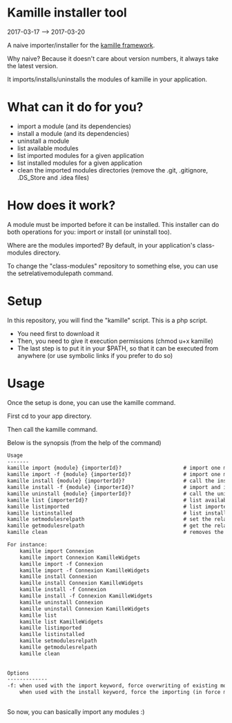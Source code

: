 Kamille installer tool
=========================
2017-03-17 --> 2017-03-20




A naive importer/installer for the [kamille framework](https://github.com/lingtalfi/Kamille).

Why naive? Because it doesn't care about version numbers, it always take the latest version.




It imports/installs/uninstalls the modules of kamille in your application.






What can it do for you?
=================

- import a module (and its dependencies)
- install a module (and its dependencies)
- uninstall a module  
- list available modules
- list imported modules for a given application
- list installed modules for a given application
- clean the imported modules directories (remove the .git, .gitignore, .DS_Store and .idea files)




How does it work?
=====================

A module must be imported before it can be installed.
This installer can do both operations for you: import or install (or uninstall too).


Where are the modules imported? By default, in your application's class-modules directory.

To change the "class-modules" repository to something else, you can use the setrelativemodulepath
command.




Setup
==========

In this repository, you will find the "kamille" script.
This is a php script.

- You need first to download it
- Then, you need to give it execution permissions (chmod u+x kamille)
- The last step is to put it in your $PATH, so that it can be executed from anywhere (or use symbolic links if you prefer to do so)




Usage
=============

Once the setup is done, you can use the kamille command.

First cd to your app directory.

Then call the kamille command.

Below is the synopsis (from the help of the command)

```txt
Usage
-------
kamille import {module} {importerId}?                    # import one module and dependencies, skip already existing module(s)/dependencies
kamille import -f {module} {importerId}?                 # import one module and dependencies, replace already existing module(s)/dependencies
kamille install {module} {importerId}?                   # call the install method of the given module (it fails if the module is not imported already)
kamille install -f {module} {importerId}?                # import and install one module and all its dependencies 
kamille uninstall {module} {importerId}?                 # call the uninstall method of the given module 
kamille list {importerId}?                               # list available modules
kamille listimported                                     # list imported modules
kamille listinstalled                                    # list installed modules
kamille setmodulesrelpath                                # set the relative path to the modules directory (from the app directory)
kamille getmodulesrelpath                                # get the relative path to the modules directory (from the app directory)
kamille clean                                            # removes the .git, .gitignore, .idea and .DS_Store files at the top level of your application's directory

For instance: 
    kamille import Connexion
    kamille import Connexion KamilleWidgets
    kamille import -f Connexion 
    kamille import -f Connexion KamilleWidgets
    kamille install Connexion 
    kamille install Connexion KamilleWidgets 
    kamille install -f Connexion 
    kamille install -f Connexion KamilleWidgets
    kamille uninstall Connexion 
    kamille uninstall Connexion KamilleWidgets
    kamille list 
    kamille list KamilleWidgets
    kamille listimported 
    kamille listinstalled                      
    kamille setmodulesrelpath
    kamille getmodulesrelpath
    kamille clean
    
    
Options
-------------
-f: when used with the import keyword, force overwriting of existing modules and dependencies. If not set, the Importer will skip existing planets/dependencies.
    when used with the install keyword, force the importing (in force mode too) of the modules
    

```



So now, you can basically import any modules :)






